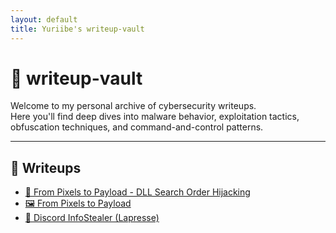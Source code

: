 ```yaml
---
layout: default
title: Yuriibe's writeup-vault
---
```


# 🧠 writeup-vault

Welcome to my personal archive of cybersecurity writeups.  
Here you'll find deep dives into malware behavior, exploitation tactics, obfuscation techniques, and command-and-control patterns.

---

## 📄 Writeups
- [🧨 From Pixels to Payload - DLL Search Order Hijacking](experimental/from-pixels-to-payload/Part2.md)
- [🖼️ From Pixels to Payload](experimental/from-pixels-to-payload/index.md)
- [🧪 Discord InfoStealer (Lapresse)](./malware-analysis/Infostealer/discord-infostealer-lapresse/index.md)
